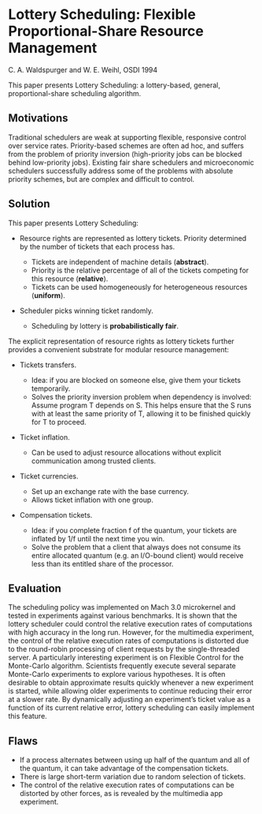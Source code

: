 # Lottery Scheduling: Flexible Proportional-Share Resource Management

C. A. Waldspurger and W. E. Weihl, OSDI 1994

This paper presents Lottery Scheduling: a lottery-based, general, proportional-share scheduling algorithm.

## Motivations

Traditional schedulers are weak at supporting flexible, responsive control over service rates. Priority-based schemes are often ad hoc, and suffers from the problem of priority inversion (high-priority jobs can be blocked behind low-priority jobs). Existing fair share schedulers and microeconomic schedulers successfully address some of the problems with absolute priority schemes, but are complex and difficult to control.

## Solution

This paper presents Lottery Scheduling:

* Resource rights are represented as lottery tickets. Priority determined by the number of tickets that each process has.

  * Tickets are independent of machine details (**abstract**).
  * Priority is the relative percentage of all of the tickets competing for this resource (**relative**).
  * Tickets can be used homogeneously for heterogeneous resources (**uniform**).

* Scheduler picks winning ticket randomly.

  * Scheduling by lottery is **probabilistically fair**.

The explicit representation of resource rights as lottery tickets further provides a convenient substrate for modular resource management:

* Tickets transfers.

  * Idea: if you are blocked on someone else, give them your tickets temporarily.
  * Solves the priority inversion problem when dependency is involved: Assume program T depends on S. This helps ensure that the S runs with at least the same priority of T, allowing it to be finished quickly for T to proceed.

* Ticket inflation.
  
  * Can be used to adjust resource allocations without explicit communication among trusted clients.

* Ticket currencies.
  
  * Set up an exchange rate with the base currency.
  * Allows ticket inflation with one group.

* Compensation tickets.

  * Idea: if you complete fraction f of the quantum, your tickets are inflated by 1/f until the next time you win.
  * Solve the problem that a client that always does not consume its entire allocated quantum (e.g. an I/O-bound client) would receive less than its entitled share of the processor.

## Evaluation

The scheduling policy was implemented on Mach 3.0 microkernel and tested in experiments against various benchmarks. It is shown that the lottery scheduler could control the relative execution rates of computations with high accuracy in the long run. However, for the multimedia experiment, the control of the relative execution rates of computations is distorted due to the round-robin processing of client requests by the single-threaded server. A particularly interesting experiment is on Flexible Control for the Monte-Carlo algorithm. Scientists frequently execute several separate Monte-Carlo experiments to explore various hypotheses. It is often desirable to obtain approximate results quickly whenever a new experiment is started, while allowing older experiments to continue reducing their error at a slower rate. By dynamically adjusting an experiment’s ticket value as a function of its current relative error, lottery scheduling can easily implement this feature.

## Flaws

* If a process alternates between using up half of the quantum and all of the quantum, it can take advantage of the compensation tickets.
* There is large short-term variation due to random selection of tickets.
* The control of the relative execution rates of computations can be distorted by other forces, as is revealed by the multimedia app experiment.
